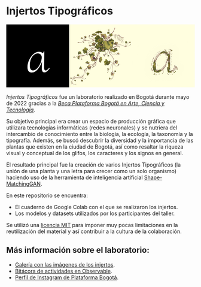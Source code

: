 # Injertos Tipográficos
![banner](banner.jpg)

*Injertos Tipográficos* fue un laboratorio realizado en Bogotá durante mayo de 2022 gracias a la [*Beca Plataforma Bogotá en Arte, Ciencia y Tecnología*](https://plataformabogota.gov.co/).

Su objetivo principal era crear un espacio de producción gráfica que utilizara tecnologías informáticas (redes neuronales) y se nutriera del intercambio de conocimiento entre la biología, la ecología, la taxonomía y la tipografía. Además, se buscó descubrir la diversidad y la importancia de las plantas que existen en la ciudad de Bogotá, así como resaltar la riqueza visual y conceptual de los glifos, los caracteres y los signos en general.

El resultado principal fue la creación de varios Injertos Tipográficos (la unión de una planta y una letra para crecer como un solo organismo) haciendo uso de la herramienta de inteligencia artificial [Shape-MatchingGAN](https://github.com/VITA-Group/ShapeMatchingGAN).

En este repositorio se encuentra:

- El cuaderno de Google Colab con el que se realizaron los injertos.
- Los modelos y datasets utilizados por los participantes del taller.

Se utilizó una [licencia MIT](https://choosealicense.com/licenses/mit/) para imponer muy pocas limitaciones en la reutilización del material y así contribuir a la cultura de la colaboración.

## Más información sobre el laboratorio:
- [Galería con las imágenes de los injertos]().
- [Bitácora de actividades en Observable](https://observablehq.com/@pierreee1/bitacora_injertos).
- [Perfil de Instagram de Plataforma Bogotá](https://www.instagram.com/plataforma_bogota/).
